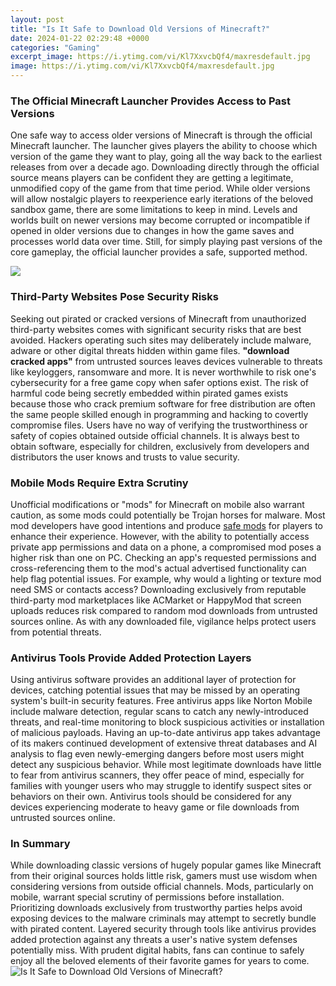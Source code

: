 ```yaml
---
layout: post
title: "Is It Safe to Download Old Versions of Minecraft?"
date: 2024-01-22 02:29:48 +0000
categories: "Gaming"
excerpt_image: https://i.ytimg.com/vi/Kl7XxvcbQf4/maxresdefault.jpg
image: https://i.ytimg.com/vi/Kl7XxvcbQf4/maxresdefault.jpg
---
```


### The Official Minecraft Launcher Provides Access to Past Versions
One safe way to access older versions of Minecraft is through the official Minecraft launcher. The launcher gives players the ability to choose which version of the game they want to play, going all the way back to the earliest releases from over a decade ago. Downloading directly through the official source means players can be confident they are getting a legitimate, unmodified copy of the game from that time period. 
While older versions will allow nostalgic players to reexperience early iterations of the beloved sandbox game, there are some limitations to keep in mind. Levels and worlds built on newer versions may become corrupted or incompatible if opened in older versions due to changes in how the game saves and processes world data over time. Still, for simply playing past versions of the core gameplay, the official launcher provides a safe, supported method.

![](https://i.ytimg.com/vi/Zy9CfrA4BAQ/maxresdefault.jpg)
### Third-Party Websites Pose Security Risks
Seeking out pirated or cracked versions of Minecraft from unauthorized third-party websites comes with significant security risks that are best avoided. Hackers operating such sites may deliberately include malware, adware or other digital threats hidden within game files. **"download cracked apps"** from untrusted sources leaves devices vulnerable to threats like keyloggers, ransomware and more. It is never worthwhile to risk one's cybersecurity for a free game copy when safer options exist. 
The risk of harmful code being secretly embedded within pirated games exists because those who crack premium software for free distribution are often the same people skilled enough in programming and hacking to covertly compromise files. Users have no way of verifying the trustworthiness or safety of copies obtained outside official channels. It is always best to obtain software, especially for children, exclusively from developers and distributors the user knows and trusts to value security.
### Mobile Mods Require Extra Scrutiny
Unofficial modifications or "mods" for Minecraft on mobile also warrant caution, as some mods could potentially be Trojan horses for malware. Most mod developers have good intentions and produce [safe mods](https://store.fi.io.vn/chihuahuas-mom-dog-walker-funny-pun4510-t-shirt) for players to enhance their experience. However, with the ability to potentially access private app permissions and data on a phone, a compromised mod poses a higher risk than one on PC. 
Checking an app's requested permissions and cross-referencing them to the mod's actual advertised functionality can help flag potential issues. For example, why would a lighting or texture mod need SMS or contacts access? Downloading exclusively from reputable third-party mod marketplaces like ACMarket or HappyMod that screen uploads reduces risk compared to random mod downloads from untrusted sources online. As with any downloaded file, vigilance helps protect users from potential threats.
### Antivirus Tools Provide Added Protection Layers 
Using antivirus software provides an additional layer of protection for devices, catching potential issues that may be missed by an operating system's built-in security features. Free antivirus apps like Norton Mobile include malware detection, regular scans to catch any newly-introduced threats, and real-time monitoring to block suspicious activities or installation of malicious payloads. 
Having an up-to-date antivirus app takes advantage of its makers continued development of extensive threat databases and AI analysis to flag even newly-emerging dangers before most users might detect any suspicious behavior. While most legitimate downloads have little to fear from antivirus scanners, they offer peace of mind, especially for families with younger users who may struggle to identify suspect sites or behaviors on their own. Antivirus tools should be considered for any devices experiencing moderate to heavy game or file downloads from untrusted sources online.
### In Summary 
While downloading classic versions of hugely popular games like Minecraft from their original sources holds little risk, gamers must use wisdom when considering versions from outside official channels. Mods, particularly on mobile, warrant special scrutiny of permissions before installation. Prioritizing downloads exclusively from trustworthy parties helps avoid exposing devices to the malware criminals may attempt to secretly bundle with pirated content. Layered security through tools like antivirus provides added protection against any threats a user's native system defenses potentially miss. With prudent digital habits, fans can continue to safely enjoy all the beloved elements of their favorite games for years to come.
![Is It Safe to Download Old Versions of Minecraft?](https://i.ytimg.com/vi/Kl7XxvcbQf4/maxresdefault.jpg)